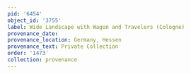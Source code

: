 ```yaml
---
pid: '6454'
object_id: '3755'
label: Wide Landscape with Wagon and Travelers (Cologne)
provenance_date:
provenance_location: Germany, Hessen
provenance_text: Private Collection
order: '1473'
collection: provenance
---
```


